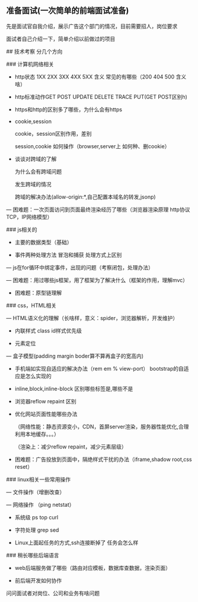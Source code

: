 ## 准备面试\(一次简单的前端面试准备\)

先是面试官自我介绍，展示广告这个部门的情况，目前需要招人，岗位要求

面试者自己介绍一下，简单介绍以前做过的项目

\#\# 技术考察 分几个方向

\#\#\# 计算机网络相关

* http状态 1XX 2XX 3XX 4XX 5XX 含义 常见的有哪些（200 404 500 含义啥）

* http标准动作GET POST UPDATE DELETE TRACE PUT\(GET POST区别h\)

* https和http的区别多了哪些，为什么会有https

* cookie,session

  cookie，session区别作用，差别

  session,cookie 如何操作（browser,server上 如何种、删cookie）

* 谈谈对跨域的了解

  为什么会有跨域问题

  发生跨域的情况

  跨域的解决办法\(allow-origin:\*,自己配置本域名的转发,jsonp\)

— 困难题：一次页面访问到页面最终渲染经历了哪些（浏览器渲染原理 http协议  TCP，IP网络模型）

\#\#\# js相关的

* 主要的数据类型（基础）

* 事件两种处理方法  冒泡和捕获 处理方式上区别

— js在for循环中绑定事件，出现的问题（考察闭包，处理办法）

— 困难题：用过哪些js框架，用了框架为了解决什么（框架的作用，理解mvc）

* 困难题：原型链理解

\#\#\# css，HTML相关

— HTML语义化的理解（长啥样，意义：spider，浏览器解析，开发维护）

* 内联样式 class id样式优先级

* 元素定位

— 盒子模型\(padding margin boder算不算再盒子的宽高内\)

* 手机端如实现自适应的解决办法（rem em % view-port） bootstrap的自适应是怎么实现的

* inline,block,inline-block 区别哪些标签是,哪些不是

* 浏览器reflow repaint 区别

* 优化网站页面性能哪些办法

  （网络性能：静态资源变小，CDN，首屏server渲染，服务器性能优化,合理利用本地缓存。。。）

  （渲染上：减少reflow repaint，减少元素层级）

* 困难题：广告投放到页面中，隔绝样式干扰的办法（iframe,shadow root,css reset）

\#\#\# linux相关一些常用操作

— 文件操作（增删改查）

— 网络操作 （ping netstat）

* 系统级 ps top  curl

* 字符处理 grep sed

* Linux上面起任务的方式,ssh连接断掉了 任务会怎么样

\#\#\#  稍长哪些后端语言

* web后端服务做了哪些（路由对应模板，数据库查数据，渲染页面）

* 前后端开发如何协作

问问面试者对岗位、公司和业务有啥问题

